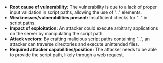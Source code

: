 - **Root cause of vulnerability:** The vulnerability is due to a lack of proper input validation in script paths, allowing the use of ".." elements.
- **Weaknesses/vulnerabilities present:** Insufficient checks for ".." in script paths.
- **Impact of exploitation:** An attacker could execute arbitrary applications on the server by manipulating the script path.
- **Attack vectors:** By crafting malicious script paths containing "..", an attacker can traverse directories and execute unintended files.
- **Required attacker capabilities/position:** The attacker needs to be able to provide the script path, likely through a web request.
